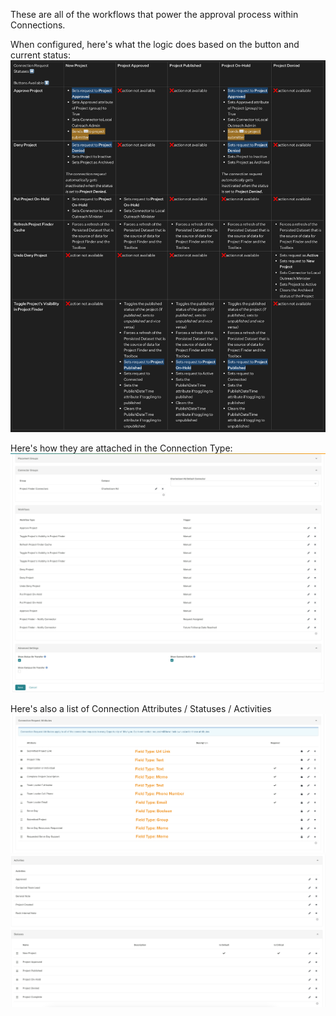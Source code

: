 These are all of the workflows that power the approval process within Connections.

When configured, here's what the logic does based on the button and current status:
![alt text](../../Supporting%20Images/Slab-ApprovalProcess.png)

Here's how they are attached in the Connection Type:
![](../../Supporting%20Images/ConnectionTriggers.png)

Here's also a list of Connection Attributes / Statuses / Activities
![](../../Supporting%20Images/ConnectionTypeAttributes.png)
![](../../Supporting%20Images/ConnectionTypeActiviesStatuses.png)